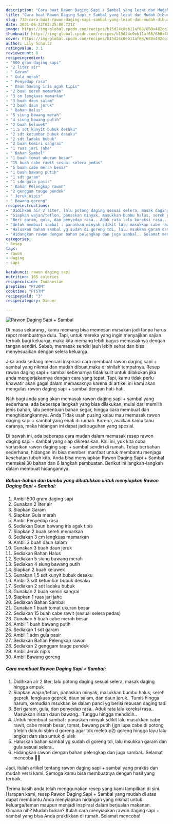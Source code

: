 ```yaml
---
description: "Cara buat Rawon Daging Sapi + Sambal yang lezat dan Mudah Dibuat"
title: "Cara buat Rawon Daging Sapi + Sambal yang lezat dan Mudah Dibuat"
slug: 738-cara-buat-rawon-daging-sapi-sambal-yang-lezat-dan-mudah-dibuat
date: 2021-06-22T02:25:00.721Z
image: https://img-global.cpcdn.com/recipes/b15d24c0eb11af08/680x482cq70/rawon-daging-sapi-sambal-foto-resep-utama.jpg
thumbnail: https://img-global.cpcdn.com/recipes/b15d24c0eb11af08/680x482cq70/rawon-daging-sapi-sambal-foto-resep-utama.jpg
cover: https://img-global.cpcdn.com/recipes/b15d24c0eb11af08/680x482cq70/rawon-daging-sapi-sambal-foto-resep-utama.jpg
author: Lily Schultz
ratingvalue: 3.1
reviewcount: 8
recipeingredient:
- "500 gram daging sapi"
- "2 liter air"
- " Garam"
- " Gula merah"
- " Penyedap rasa"
- " Daun bawang iris agak tipis"
- "2 buah sereh memarkan"
- "3 cm lengkuas memarkan"
- "3 buah daun salam"
- "3 buah daun jeruk"
- " Bahan Halus"
- "5 siung bawang merah"
- "4 siung bawang putih"
- "2 buah keluwek"
- "1,5 sdt kunyit bubuk desaku"
- "2 sdt ketumbar bubuk desaku"
- "2 sdt ladaku bubuk"
- "2 buah kemiri sangrai"
- "1 ruas jari jahe"
- " Bahan Sambal"
- "1 buah tomat ukuran besar"
- "15 buah cabe rawit sesuai selera pedas"
- "5 buah cabe merah besar"
- "1 buah bawang putih"
- "1 sdt garam"
- "1 sdm gula pasir"
- " Bahan Pelengkap rawon"
- "2 genggam tauge pendek"
- " Jeruk nipis"
- " Bawang goreng"
recipeinstructions:
- "Didihkan air 2 liter, lalu potong daging sesuai selera, masak daging hingga empuk"
- "Siapkan wajan/teflon, panaskan minyak, masukkan bumbu halus, sereh geprek, lengkuas geprek, daun salam, dan daun jeruk.. Tumis hingga harum, kemudian msukkan ke dalam panci yg berisi rebusan daging tadi"
- "Beri garam, gula, dan penyedap rasa.. Aduk rata lalu koreksi rasa.. Masukkan irisan daun bawang.. Tunggu hingga mendidih.."
- "Untuk membuat sambal : panaskan minyak sdikit lalu masukkan cabe rawit, cabe merah besar, tomat, bawang putih (jgn lupa cabe di potong trlebih dahulu sblm d goreng agar tdk meletup2) goreng hingga layu lalu angkat dan siap untuk di ulek"
- "Haluskan bahan sambal yg sudah di goreng tdi, lalu msukkan garam dan gula sesuai selera.."
- "Hidangkan rawon dengan bahan pelengkap dan juga sambal.. Selamat mencoba 🤤😍"
categories:
- Resep
tags:
- rawon
- daging
- sapi

katakunci: rawon daging sapi 
nutrition: 165 calories
recipecuisine: Indonesian
preptime: "PT20M"
cooktime: "PT57M"
recipeyield: "3"
recipecategory: Dinner

---
```



![Rawon Daging Sapi + Sambal](https://img-global.cpcdn.com/recipes/b15d24c0eb11af08/680x482cq70/rawon-daging-sapi-sambal-foto-resep-utama.jpg)

Di masa  sekarang , kamu memang bisa memesan masakan jadi tanpa harus repot membuatnya dulu. Tapi, untuk mereka yang ingin menyajikan sajian terbaik bagi keluarga, maka kita memang lebih bagus memasaknya dengan tangan sendiri. Sebab, memasak sendiri jauh lebih sehat dan bisa menyesuaikan dengan selera keluarga.

Jika anda sedang mencari inspirasi cara membuat rawon daging sapi + sambal yang nikmat dan mudah dibuat,maka di sinilah tempatnya. Resep rawon daging sapi + sambal  sebenarnya tidak sulit untuk dilakukan jika anda mengerjakannya dengan cara yang tepat. Tapi, kamu tidak perlu khawatir akan gagal dalam memasaknya 
karena di artikel ini kami akan mengulas rawon daging sapi + sambal dengan hati-hati.  



Nah bagi anda yang akan memasak rawon daging sapi + sambal yang sederhana, ada beberapa langkah yang bisa dilakukan, mulai dari memilih jenis bahan, lalu penentuan bahan segar, hingga cara membuat dan menghidangkannya. Anda Tidak usah pusing kalau mau memasak rawon daging sapi + sambal yang enak di rumah. Karena, asalkan kamu  tahu caranya, maka hidangan ini dapat jadi suguhan yang spesial.

Di bawah ini, ada beberapa cara mudah dalam memasak resep rawon daging sapi + sambal yang siap dikreasikan. Kali ini, yuk kita coba variasikan rawon daging sapi + sambal sendiri di rumah. Tetap berbahan sederhana, hidangan ini bisa memberi manfaat untuk membantu menjaga kesehatan tubuh kita. Anda bisa menyiapkan Rawon Daging Sapi + Sambal memakai 30 bahan dan 6 langkah pembuatan. Berikut ini langkah-langkah dalam membuat hidangannya.

<!--inarticleads1-->

##### Bahan-bahan dan bumbu yang dibutuhkan untuk menyiapkan Rawon Daging Sapi + Sambal:

1. Ambil 500 gram daging sapi
1. Gunakan 2 liter air
1. Siapkan  Garam
1. Siapkan  Gula merah
1. Ambil  Penyedap rasa
1. Sediakan  Daun bawang iris agak tipis
1. Siapkan 2 buah sereh memarkan
1. Sediakan 3 cm lengkuas memarkan
1. Ambil 3 buah daun salam
1. Gunakan 3 buah daun jeruk
1. Sediakan  Bahan Halus
1. Sediakan 5 siung bawang merah
1. Sediakan 4 siung bawang putih
1. Siapkan 2 buah keluwek
1. Gunakan 1,5 sdt kunyit bubuk desaku
1. Ambil 2 sdt ketumbar bubuk desaku
1. Sediakan 2 sdt ladaku bubuk
1. Gunakan 2 buah kemiri sangrai
1. Siapkan 1 ruas jari jahe
1. Sediakan  Bahan Sambal
1. Gunakan 1 buah tomat ukuran besar
1. Sediakan 15 buah cabe rawit (sesuai selera pedas)
1. Gunakan 5 buah cabe merah besar
1. Ambil 1 buah bawang putih
1. Sediakan 1 sdt garam
1. Ambil 1 sdm gula pasir
1. Sediakan  Bahan Pelengkap rawon
1. Sediakan 2 genggam tauge pendek
1. Ambil  Jeruk nipis
1. Ambil  Bawang goreng




<!--inarticleads2-->

##### Cara membuat Rawon Daging Sapi + Sambal:

1. Didihkan air 2 liter, lalu potong daging sesuai selera, masak daging hingga empuk
1. Siapkan wajan/teflon, panaskan minyak, masukkan bumbu halus, sereh geprek, lengkuas geprek, daun salam, dan daun jeruk.. Tumis hingga harum, kemudian msukkan ke dalam panci yg berisi rebusan daging tadi
1. Beri garam, gula, dan penyedap rasa.. Aduk rata lalu koreksi rasa.. Masukkan irisan daun bawang.. Tunggu hingga mendidih..
1. Untuk membuat sambal : panaskan minyak sdikit lalu masukkan cabe rawit, cabe merah besar, tomat, bawang putih (jgn lupa cabe di potong trlebih dahulu sblm d goreng agar tdk meletup2) goreng hingga layu lalu angkat dan siap untuk di ulek
1. Haluskan bahan sambal yg sudah di goreng tdi, lalu msukkan garam dan gula sesuai selera..
1. Hidangkan rawon dengan bahan pelengkap dan juga sambal.. Selamat mencoba 🤤😍




Jadi, itulah artikel tentang  rawon daging sapi + sambal  yang praktis dan mudah versi kami. Semoga kamu bisa membuatnya dengan hasil yang terbaik. 

Terima kasih anda telah menggunakan resep yang kami tampilkan di sini. Harapan kami, resep  Rawon Daging Sapi + Sambal yang mudah di atas dapat membantu Anda menyiapkan hidangan yang nikmat untuk keluarga/teman maupun menjadi inspirasi dalam berjualan makanan. Gimana nih? Mudah bukan? Itulah cara menyiapkan rawon daging sapi + sambal yang bisa Anda praktikkan di rumah. Selamat mencoba!

